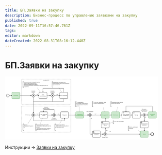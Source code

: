 ```yaml
---
title: БП.Заявки на закупку
description: Бизнес-процесс по управлению заявками на закупку
published: true
date: 2022-09-11T16:57:46.761Z
tags: 
editor: markdown
dateCreated: 2022-08-31T08:16:12.440Z
---
```


# БП.Заявки на закупку

![](<../../../assets/image (892).png>)

Инструкции -> [Заявки на закупку](../../../upravlenie-zakupkami/zayavka-na-zakupku/)
